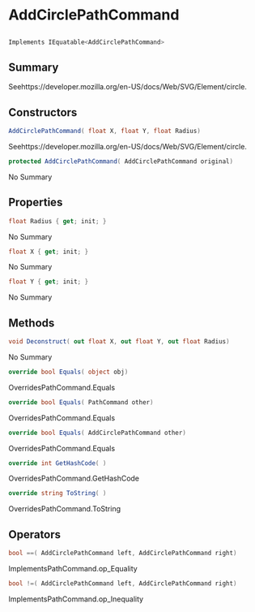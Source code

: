# AddCirclePathCommand

## 
```c#
Implements IEquatable<AddCirclePathCommand>
```

## Summary

Seehttps://developer.mozilla.org/en-US/docs/Web/SVG/Element/circle.
## Constructors

```c#
AddCirclePathCommand( float X, float Y, float Radius) 
```
Seehttps://developer.mozilla.org/en-US/docs/Web/SVG/Element/circle.
```c#
protected AddCirclePathCommand( AddCirclePathCommand original) 
```
No Summary
## Properties

```c#
float Radius { get; init; } 
```
No Summary
```c#
float X { get; init; } 
```
No Summary
```c#
float Y { get; init; } 
```
No Summary
## Methods

```c#
void Deconstruct( out float X, out float Y, out float Radius) 
```
No Summary
```c#
override bool Equals( object obj) 
```
OverridesPathCommand.Equals
```c#
override bool Equals( PathCommand other) 
```
OverridesPathCommand.Equals
```c#
override bool Equals( AddCirclePathCommand other) 
```
OverridesPathCommand.Equals
```c#
override int GetHashCode( ) 
```
OverridesPathCommand.GetHashCode
```c#
override string ToString( ) 
```
OverridesPathCommand.ToString
## Operators

```c#
bool ==( AddCirclePathCommand left, AddCirclePathCommand right) 
```
ImplementsPathCommand.op_Equality
```c#
bool !=( AddCirclePathCommand left, AddCirclePathCommand right) 
```
ImplementsPathCommand.op_Inequality
